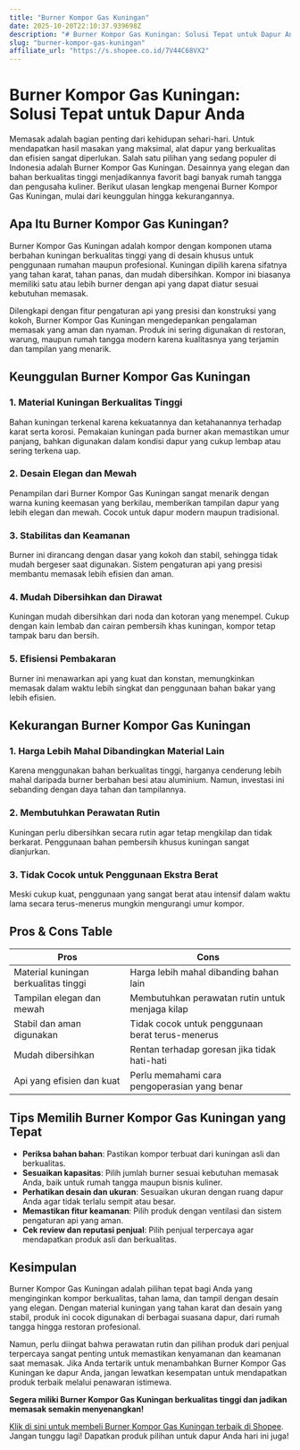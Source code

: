 ```yaml
---
title: "Burner Kompor Gas Kuningan"
date: 2025-10-20T22:10:37.939698Z
description: "# Burner Kompor Gas Kuningan: Solusi Tepat untuk Dapur Anda..."
slug: "burner-kompor-gas-kuningan"
affiliate_url: "https://s.shopee.co.id/7V44C68VX2"
---
```

# Burner Kompor Gas Kuningan: Solusi Tepat untuk Dapur Anda

Memasak adalah bagian penting dari kehidupan sehari-hari. Untuk mendapatkan hasil masakan yang maksimal, alat dapur yang berkualitas dan efisien sangat diperlukan. Salah satu pilihan yang sedang populer di Indonesia adalah Burner Kompor Gas Kuningan. Desainnya yang elegan dan bahan berkualitas tinggi menjadikannya favorit bagi banyak rumah tangga dan pengusaha kuliner. Berikut ulasan lengkap mengenai Burner Kompor Gas Kuningan, mulai dari keunggulan hingga kekurangannya.

## Apa Itu Burner Kompor Gas Kuningan?

Burner Kompor Gas Kuningan adalah kompor dengan komponen utama berbahan kuningan berkualitas tinggi yang di desain khusus untuk penggunaan rumahan maupun profesional. Kuningan dipilih karena sifatnya yang tahan karat, tahan panas, dan mudah dibersihkan. Kompor ini biasanya memiliki satu atau lebih burner dengan api yang dapat diatur sesuai kebutuhan memasak.

Dilengkapi dengan fitur pengaturan api yang presisi dan konstruksi yang kokoh, Burner Kompor Gas Kuningan mengedepankan pengalaman memasak yang aman dan nyaman. Produk ini sering digunakan di restoran, warung, maupun rumah tangga modern karena kualitasnya yang terjamin dan tampilan yang menarik.

## Keunggulan Burner Kompor Gas Kuningan

### 1. Material Kuningan Berkualitas Tinggi

Bahan kuningan terkenal karena kekuatannya dan ketahanannya terhadap karat serta korosi. Pemakaian kuningan pada burner akan memastikan umur panjang, bahkan digunakan dalam kondisi dapur yang cukup lembap atau sering terkena uap.

### 2. Desain Elegan dan Mewah

Penampilan dari Burner Kompor Gas Kuningan sangat menarik dengan warna kuning keemasan yang berkilau, memberikan tampilan dapur yang lebih elegan dan mewah. Cocok untuk dapur modern maupun tradisional.

### 3. Stabilitas dan Keamanan

Burner ini dirancang dengan dasar yang kokoh dan stabil, sehingga tidak mudah bergeser saat digunakan. Sistem pengaturan api yang presisi membantu memasak lebih efisien dan aman.

### 4. Mudah Dibersihkan dan Dirawat

Kuningan mudah dibersihkan dari noda dan kotoran yang menempel. Cukup dengan kain lembab dan cairan pembersih khas kuningan, kompor tetap tampak baru dan bersih.

### 5. Efisiensi Pembakaran

Burner ini menawarkan api yang kuat dan konstan, memungkinkan memasak dalam waktu lebih singkat dan penggunaan bahan bakar yang lebih efisien.

## Kekurangan Burner Kompor Gas Kuningan

### 1. Harga Lebih Mahal Dibandingkan Material Lain

Karena menggunakan bahan berkualitas tinggi, harganya cenderung lebih mahal daripada burner berbahan besi atau aluminium. Namun, investasi ini sebanding dengan daya tahan dan tampilannya.

### 2. Membutuhkan Perawatan Rutin

Kuningan perlu dibersihkan secara rutin agar tetap mengkilap dan tidak berkarat. Penggunaan bahan pembersih khusus kuningan sangat dianjurkan.

### 3. Tidak Cocok untuk Penggunaan Ekstra Berat

Meski cukup kuat, penggunaan yang sangat berat atau intensif dalam waktu lama secara terus-menerus mungkin mengurangi umur kompor.

## Pros & Cons Table

| **Pros** | **Cons** |
| --- | --- |
| Material kuningan berkualitas tinggi | Harga lebih mahal dibanding bahan lain |
| Tampilan elegan dan mewah | Membutuhkan perawatan rutin untuk menjaga kilap |
| Stabil dan aman digunakan | Tidak cocok untuk penggunaan berat terus-menerus |
| Mudah dibersihkan | Rentan terhadap goresan jika tidak hati-hati |
| Api yang efisien dan kuat | Perlu memahami cara pengoperasian yang benar |

## Tips Memilih Burner Kompor Gas Kuningan yang Tepat

- **Periksa bahan bahan**: Pastikan kompor terbuat dari kuningan asli dan berkualitas.
- **Sesuaikan kapasitas**: Pilih jumlah burner sesuai kebutuhan memasak Anda, baik untuk rumah tangga maupun bisnis kuliner.
- **Perhatikan desain dan ukuran**: Sesuaikan ukuran dengan ruang dapur Anda agar tidak terlalu sempit atau besar.
- **Memastikan fitur keamanan**: Pilih produk dengan ventilasi dan sistem pengaturan api yang aman.
- **Cek review dan reputasi penjual**: Pilih penjual terpercaya agar mendapatkan produk asli dan berkualitas.

## Kesimpulan

Burner Kompor Gas Kuningan adalah pilihan tepat bagi Anda yang menginginkan kompor berkualitas, tahan lama, dan tampil dengan desain yang elegan. Dengan material kuningan yang tahan karat dan desain yang stabil, produk ini cocok digunakan di berbagai suasana dapur, dari rumah tangga hingga restoran profesional.

Namun, perlu diingat bahwa perawatan rutin dan pilihan produk dari penjual terpercaya sangat penting untuk memastikan kenyamanan dan keamanan saat memasak. Jika Anda tertarik untuk menambahkan Burner Kompor Gas Kuningan ke dapur Anda, jangan lewatkan kesempatan untuk mendapatkan produk terbaik melalui penawaran istimewa.

**Segera miliki Burner Kompor Gas Kuningan berkualitas tinggi dan jadikan memasak semakin menyenangkan!**

[Klik di sini untuk membeli Burner Kompor Gas Kuningan terbaik di Shopee](https://s.shopee.co.id/7V44C68VX2). Jangan tunggu lagi! Dapatkan produk pilihan untuk dapur Anda hari ini juga!